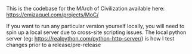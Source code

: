 This is the codebase for the MArch of Civilization available here: https://emizaquel.com/projects/MoC/

If you want to run any particular version yourself locally, you will need to spin up a local server due to cross-site scripting issues. The local python server (eg: https://realpython.com/python-http-server/) is how I test changes prior to a release/pre-release
